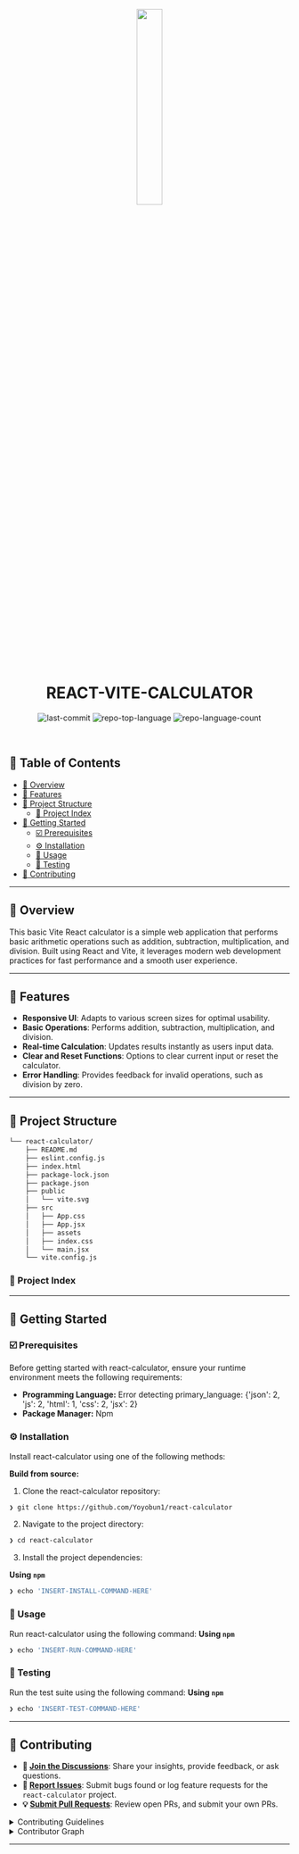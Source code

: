 <p align="center">
    <img src="https://img.icons8.com/?size=512&id=55494&format=png" align="center" width="30%">
</p>
<p align="center"><h1 align="center">REACT-VITE-CALCULATOR</h1></p>
<p align="center">
	<img src="https://img.shields.io/github/last-commit/Yoyobun1/react-calculator?style=default&logo=git&logoColor=white&color=ff0900" alt="last-commit">
	<img src="https://img.shields.io/github/languages/top/Yoyobun1/react-calculator?style=default&color=ff0900" alt="repo-top-language">
	<img src="https://img.shields.io/github/languages/count/Yoyobun1/react-calculator?style=default&color=ff0900" alt="repo-language-count">
</p>
<p align="center"><!-- default option, no dependency badges. -->
</p>
<p align="center">
	<!-- default option, no dependency badges. -->
</p>
<br>

## 🔗 Table of Contents

- [📍 Overview](#-overview)
- [👾 Features](#-features)
- [📁 Project Structure](#-project-structure)
  - [📂 Project Index](#-project-index)
- [🚀 Getting Started](#-getting-started)
  - [☑️ Prerequisites](#-prerequisites)
  - [⚙️ Installation](#-installation)
  - [🤖 Usage](#🤖-usage)
  - [🧪 Testing](#🧪-testing)
- [🔰 Contributing](#-contributing)

---

## 📍 Overview

<text>This basic Vite React calculator is a simple web application that performs basic arithmetic operations such as addition, subtraction, multiplication, and division. Built using React and Vite, it leverages modern web development practices for fast performance and a smooth user experience.</text>

---

## 👾 Features

- **Responsive UI**: Adapts to various screen sizes for optimal usability.
- **Basic Operations**: Performs addition, subtraction, multiplication, and division.
- **Real-time Calculation**: Updates results instantly as users input data.
- **Clear and Reset Functions**: Options to clear current input or reset the calculator.
- **Error Handling**: Provides feedback for invalid operations, such as division by zero.

---

## 📁 Project Structure

```sh
└── react-calculator/
    ├── README.md
    ├── eslint.config.js
    ├── index.html
    ├── package-lock.json
    ├── package.json
    ├── public
    │   └── vite.svg
    ├── src
    │   ├── App.css
    │   ├── App.jsx
    │   ├── assets
    │   ├── index.css
    │   └── main.jsx
    └── vite.config.js
```


### 📂 Project Index

		
---
## 🚀 Getting Started

### ☑️ Prerequisites

Before getting started with react-calculator, ensure your runtime environment meets the following requirements:

- **Programming Language:** Error detecting primary_language: {'json': 2, 'js': 2, 'html': 1, 'css': 2, 'jsx': 2}
- **Package Manager:** Npm


### ⚙️ Installation

Install react-calculator using one of the following methods:

**Build from source:**

1. Clone the react-calculator repository:
```sh
❯ git clone https://github.com/Yoyobun1/react-calculator
```

2. Navigate to the project directory:
```sh
❯ cd react-calculator
```

3. Install the project dependencies:


**Using `npm`** &nbsp; [<img align="center" src="" />]()

```sh
❯ echo 'INSERT-INSTALL-COMMAND-HERE'
```




### 🤖 Usage
Run react-calculator using the following command:
**Using `npm`** &nbsp; [<img align="center" src="" />]()

```sh
❯ echo 'INSERT-RUN-COMMAND-HERE'
```


### 🧪 Testing
Run the test suite using the following command:
**Using `npm`** &nbsp; [<img align="center" src="" />]()

```sh
❯ echo 'INSERT-TEST-COMMAND-HERE'
```


---

## 🔰 Contributing

- **💬 [Join the Discussions](https://github.com/Yoyobun1/react-calculator/discussions)**: Share your insights, provide feedback, or ask questions.
- **🐛 [Report Issues](https://github.com/Yoyobun1/react-calculator/issues)**: Submit bugs found or log feature requests for the `react-calculator` project.
- **💡 [Submit Pull Requests](https://github.com/Yoyobun1/react-calculator/blob/main/CONTRIBUTING.md)**: Review open PRs, and submit your own PRs.

<details closed>
<summary>Contributing Guidelines</summary>

1. **Fork the Repository**: Start by forking the project repository to your github account.
2. **Clone Locally**: Clone the forked repository to your local machine using a git client.
   ```sh
   git clone https://github.com/Yoyobun1/react-calculator
   ```
3. **Create a New Branch**: Always work on a new branch, giving it a descriptive name.
   ```sh
   git checkout -b new-feature-x
   ```
4. **Make Your Changes**: Develop and test your changes locally.
5. **Commit Your Changes**: Commit with a clear message describing your updates.
   ```sh
   git commit -m 'Implemented new feature x.'
   ```
6. **Push to github**: Push the changes to your forked repository.
   ```sh
   git push origin new-feature-x
   ```
7. **Submit a Pull Request**: Create a PR against the original project repository. Clearly describe the changes and their motivations.
8. **Review**: Once your PR is reviewed and approved, it will be merged into the main branch. Congratulations on your contribution!
</details>

<details closed>
<summary>Contributor Graph</summary>
<br>
<p align="left">
   <a href="https://github.com{/Yoyobun1/react-calculator/}graphs/contributors">
      <img src="https://contrib.rocks/image?repo=Yoyobun1/react-calculator">
   </a>
</p>
</details>

---
